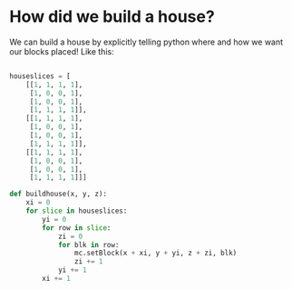 # How did we build a house?

We can build a house by explicitly telling python where and how we want our blocks placed! Like this:


```python

houseslices = [
    [[1, 1, 1, 1],
     [1, 0, 0, 1],
     [1, 0, 0, 1],
     [1, 1, 1, 1]],
    [[1, 1, 1, 1],
     [1, 0, 0, 1],
     [1, 0, 0, 1],
     [1, 1, 1, 1]],
    [[1, 1, 1, 1],
     [1, 0, 0, 1],
     [1, 0, 0, 1],
     [1, 1, 1, 1]]]

def buildhouse(x, y, z):
    xi = 0
    for slice in houseslices:
        yi = 0
        for row in slice:
            zi = 0
            for blk in row:
                mc.setBlock(x + xi, y + yi, z + zi, blk)
                zi += 1
            yi += 1
        xi += 1
```
